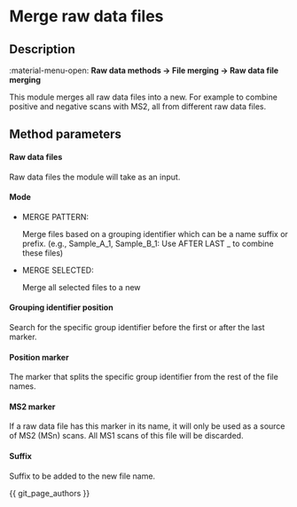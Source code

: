 # **Merge raw data files**

## **Description**

:material-menu-open: **Raw data methods → File merging → Raw data file merging**

This module merges all raw data files into a new. For example to combine positive and negative scans with MS2, all from different raw data files.

[//]: # (TODO: Usage examples or cases)

## **Method parameters**

#### **Raw data files**

Raw data files the module will take as an input.

#### **Mode**

+ MERGE PATTERN: 

    Merge files based on a grouping identifier which can be a name suffix or prefix. (e.g., Sample_A_1, Sample_B_1: Use AFTER LAST _ to combine these files)

+ MERGE SELECTED: 

    Merge all selected files to a new

#### **Grouping identifier position**

Search for the specific group identifier before the first or after the last marker.

#### **Position marker**

The marker that splits the specific group identifier from the rest of the file names.

#### **MS2 marker**

If a raw data file has this marker in its name, it will only be used as a source of MS2 (MSn) scans. All MS1 scans of this file will be discarded. 

[//]: # (TODO - what does this mean &#40;e.g., MS2, TOP4, ...&#41;)

#### **Suffix**

Suffix to be added to the new file name.

{{ git_page_authors }}